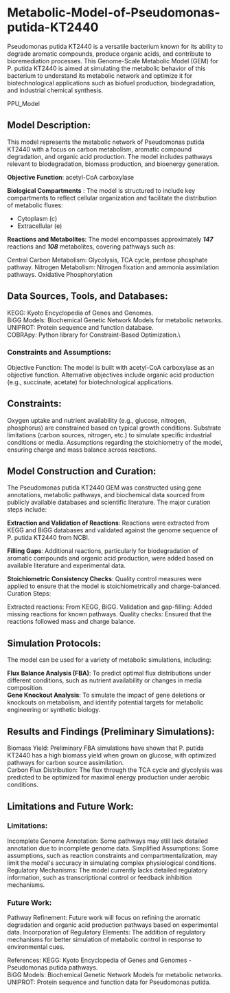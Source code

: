 # Metabolic-Model-of-Pseudomonas-putida-KT2440
Pseudomonas putida KT2440 is a versatile bacterium known for its ability to degrade aromatic compounds, produce organic acids, and contribute to bioremediation processes. This Genome-Scale Metabolic Model (GEM) for P. putida KT2440 is aimed at simulating the metabolic behavior of this bacterium to understand its metabolic network and optimize it for biotechnological applications such as biofuel production, biodegradation, and industrial chemical synthesis.

PPU_Model
## Model Description:
This model represents the metabolic network of Pseudomonas putida KT2440 with a focus on carbon metabolism, aromatic compound degradation, and organic acid production. The model includes pathways relevant to biodegradation, biomass production, and bioenergy generation.

**Objective Function**: acetyl-CoA carboxylase

**Biological Compartments** : The model is structured to include key compartments to reflect cellular organization and facilitate the distribution of metabolic fluxes:

* Cytoplasm (c)
* Extracellular (e)
  
**Reactions and Metabolites**:
The model encompasses approximately ***147*** reactions and ***108*** metabolites, covering pathways such as:

Central Carbon Metabolism: Glycolysis, TCA cycle, pentose phosphate pathway. 
Nitrogen Metabolism: Nitrogen fixation and ammonia assimilation pathways.
Oxidative Phosphorylation 

## Data Sources, Tools, and Databases:
KEGG: Kyoto Encyclopedia of Genes and Genomes.\
BiGG Models: Biochemical Genetic Network Models for metabolic networks.\
UNIPROT: Protein sequence and function database.\
COBRApy: Python library for Constraint-Based Optimization.\

### Constraints and Assumptions:
Objective Function: The model is built with acetyl-CoA carboxylase as an objective function. Alternative objectives include organic acid production (e.g., succinate, acetate) for biotechnological applications.

## Constraints:

Oxygen uptake and nutrient availability (e.g., glucose, nitrogen, phosphorus) are constrained based on typical growth conditions.
Substrate limitations (carbon sources, nitrogen, etc.) to simulate specific industrial conditions or media.
Assumptions regarding the stoichiometry of the model, ensuring charge and mass balance across reactions.

## Model Construction and Curation:
The Pseudomonas putida KT2440 GEM was constructed using gene annotations, metabolic pathways, and biochemical data sourced from publicly available databases and scientific literature. The major curation steps include:

**Extraction and Validation of Reactions**: Reactions were extracted from KEGG and BiGG databases and validated against the genome sequence of P. putida KT2440 from NCBI.

**Filling Gaps**: Additional reactions, particularly for biodegradation of aromatic compounds and organic acid production, were added based on available literature and experimental data.

**Stoichiometric Consistency Checks**: Quality control measures were applied to ensure that the model is stoichiometrically and charge-balanced.\
Curation Steps: 

Extracted reactions: From KEGG, BiGG. 
Validation and gap-filling: Added missing reactions for known pathways. 
Quality checks: Ensured that the reactions followed mass and charge balance.

## Simulation Protocols:
The model can be used for a variety of metabolic simulations, including:

**Flux Balance Analysis (FBA)**: To predict optimal flux distributions under different conditions, such as nutrient availability or changes in media composition.<br/>
**Gene Knockout Analysis**: To simulate the impact of gene deletions or knockouts on metabolism, and identify potential targets for metabolic engineering or synthetic biology.

## Results and Findings (Preliminary Simulations):
Biomass Yield: Preliminary FBA simulations have shown that P. putida KT2440 has a high biomass yield when grown on glucose, with optimized pathways for carbon source assimilation.<br/>
Carbon Flux Distribution: The flux through the TCA cycle and glycolysis was predicted to be optimized for maximal energy production under aerobic conditions.

## Limitations and Future Work:
### Limitations:
Incomplete Genome Annotation: Some pathways may still lack detailed annotation due to incomplete genome data.
Simplified Assumptions: Some assumptions, such as reaction constraints and compartmentalization, may limit the model's accuracy in simulating complex physiological conditions.
Regulatory Mechanisms: The model currently lacks detailed regulatory information, such as transcriptional control or feedback inhibition mechanisms.
### Future Work:
Pathway Refinement: Future work will focus on refining the aromatic degradation and organic acid production pathways based on experimental data.
Incorporation of Regulatory Elements: The addition of regulatory mechanisms for better simulation of metabolic control in response to environmental cues.

References:
KEGG: Kyoto Encyclopedia of Genes and Genomes - Pseudomonas putida pathways.<br/> 
BiGG Models: Biochemical Genetic Network Models for metabolic networks.<br/>
UNIPROT: Protein sequence and function data for Pseudomonas putida.<br/>
